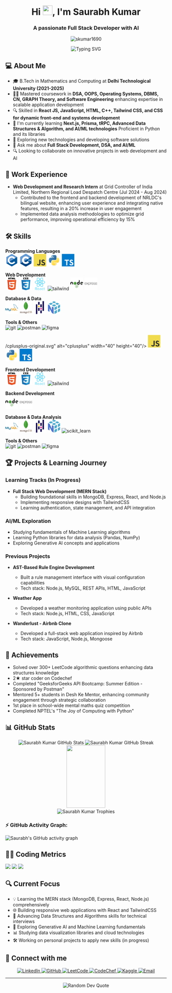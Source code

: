 <h1 align="center">Hi <img src="https://raw.githubusercontent.com/MartinHeinz/MartinHeinz/master/wave.gif" width="30px" height="30px">, I'm Saurabh Kumar</h1>
<h3 align="center">A passionate Full Stack Developer with AI</h3>

<p align="center">
  <img src="https://komarev.com/ghpvc/?username=skumar1690&label=Profile%20views&color=0e75b6&style=flat" alt="skumar1690" />
</p>

<div align="center">
  <img src="https://readme-typing-svg.herokuapp.com/?lines=Full+Stack+Developer;Problem+Solver;Passionate+Coder;Data+Enthusiast&center=true&width=500&height=50" alt="Typing SVG">
</div>

## 💻 About Me

- 🎓 B.Tech in Mathematics and Computing at **Delhi Technological University (2021-2025)**
- 🤷‍♂️ Mastered coursework in **DSA, OOPS, Operating Systems, DBMS, CN, GRAPH Theory, and Software Engineering** enhancing expertise in scalable application development
- 🔍 Skilled in **React JS, JavaScript, HTML, C++, Tailwind CSS, and CSS for dynamic front-end and systems development**
- 🌱 I'm currently learning **Next.js, Prisma, tRPC, Advanced Data Structures & Algorithm, and AI/ML technologies** Proficient in Python and its libraries
- 🚀 Exploring new technologies and developing software solutions
- 💬 Ask me about **Full Stack Development, DSA, and AI/ML**
- 🔍 Looking to collaborate on innovative projects in web development and AI

## 🚀 Work Experience

- **Web Development and Research Intern** at Grid Controller of India Limited, Northern Regional Load Despatch Centre (Jul 2024 - Aug 2024)
  - Contributed to the frontend and backend development of NRLDC's bilingual website, enhancing user experience and integrating native features, resulting in a 20% increase in user engagement
  - Implemented data analysis methodologies to optimize grid performance, improving operational efficiency by 15%

## 🛠️ Skills

<p align="left">
  <b>Programming Languages</b><br>
  <img src="https://raw.githubusercontent.com/devicons/devicon/master/icons/c/c-original.svg" alt="c" width="40" height="40"/>
  <img src="https://raw.githubusercontent.com/devicons/devicon/master/icons/cplusplus/cplusplus-original.svg" alt="cplusplus" width="40" height="40"/>
  <img src="https://raw.githubusercontent.com/devicons/devicon/master/icons/javascript/javascript-original.svg" alt="javascript" width="40" height="40"/>
  <img src="https://raw.githubusercontent.com/devicons/devicon/master/icons/python/python-original.svg" alt="python" width="40" height="40"/>
  <img src="https://raw.githubusercontent.com/devicons/devicon/master/icons/typescript/typescript-original.svg" alt="typescript" width="40" height="40"/>
</p>

<p align="left">
  <b>Web Development</b><br>
  <img src="https://raw.githubusercontent.com/devicons/devicon/master/icons/html5/html5-original-wordmark.svg" alt="html5" width="40" height="40"/>
  <img src="https://raw.githubusercontent.com/devicons/devicon/master/icons/css3/css3-original-wordmark.svg" alt="css3" width="40" height="40"/>
  <img src="https://raw.githubusercontent.com/devicons/devicon/master/icons/react/react-original-wordmark.svg" alt="react" width="40" height="40"/>
  <img src="https://www.vectorlogo.zone/logos/tailwindcss/tailwindcss-icon.svg" alt="tailwind" width="40" height="40"/>
  <img src="https://raw.githubusercontent.com/devicons/devicon/master/icons/nodejs/nodejs-original-wordmark.svg" alt="nodejs" width="40" height="40"/>
  <img src="https://raw.githubusercontent.com/devicons/devicon/master/icons/express/express-original-wordmark.svg" alt="express" width="40" height="40"/>
</p>

<p align="left">
  <b>Database & Data</b><br>
  <img src="https://raw.githubusercontent.com/devicons/devicon/master/icons/mysql/mysql-original-wordmark.svg" alt="mysql" width="40" height="40"/>
  <img src="https://raw.githubusercontent.com/devicons/devicon/master/icons/mongodb/mongodb-original-wordmark.svg" alt="mongodb" width="40" height="40"/>
  <img src="https://raw.githubusercontent.com/devicons/devicon/master/icons/pandas/pandas-original.svg" alt="pandas" width="40" height="40"/>
  <img src="https://raw.githubusercontent.com/devicons/devicon/master/icons/numpy/numpy-original.svg" alt="numpy" width="40" height="40"/>
</p>

<p align="left">
  <b>Tools & Others</b><br>
  <img src="https://www.vectorlogo.zone/logos/git-scm/git-scm-icon.svg" alt="git" width="40" height="40"/>
  <img src="https://www.vectorlogo.zone/logos/getpostman/getpostman-icon.svg" alt="postman" width="40" height="40"/>
  <img src="https://www.vectorlogo.zone/logos/figma/figma-icon.svg" alt="figma" width="40" height="40"/>
</p>/cplusplus-original.svg" alt="cplusplus" width="40" height="40"/>
  <img src="https://raw.githubusercontent.com/devicons/devicon/master/icons/javascript/javascript-original.svg" alt="javascript" width="40" height="40"/>
  <img src="https://raw.githubusercontent.com/devicons/devicon/master/icons/python/python-original.svg" alt="python" width="40" height="40"/>
  <img src="https://raw.githubusercontent.com/devicons/devicon/master/icons/typescript/typescript-original.svg" alt="typescript" width="40" height="40"/>
</p>

<p align="left">
  <b>Frontend Development</b><br>
  <img src="https://raw.githubusercontent.com/devicons/devicon/master/icons/html5/html5-original-wordmark.svg" alt="html5" width="40" height="40"/>
  <img src="https://raw.githubusercontent.com/devicons/devicon/master/icons/css3/css3-original-wordmark.svg" alt="css3" width="40" height="40"/>
  <img src="https://raw.githubusercontent.com/devicons/devicon/master/icons/react/react-original-wordmark.svg" alt="react" width="40" height="40"/>
  <img src="https://www.vectorlogo.zone/logos/tailwindcss/tailwindcss-icon.svg" alt="tailwind" width="40" height="40"/>
</p>

<p align="left">
  <b>Backend Development</b><br>
  <img src="https://raw.githubusercontent.com/devicons/devicon/master/icons/nodejs/nodejs-original-wordmark.svg" alt="nodejs" width="40" height="40"/>
  <img src="https://raw.githubusercontent.com/devicons/devicon/master/icons/express/express-original-wordmark.svg" alt="express" width="40" height="40"/>
</p>

<p align="left">
  <b>Database & Data Analysis</b><br>
  <img src="https://raw.githubusercontent.com/devicons/devicon/master/icons/mysql/mysql-original-wordmark.svg" alt="mysql" width="40" height="40"/>
  <img src="https://raw.githubusercontent.com/devicons/devicon/master/icons/mongodb/mongodb-original-wordmark.svg" alt="mongodb" width="40" height="40"/>
  <img src="https://raw.githubusercontent.com/devicons/devicon/master/icons/pandas/pandas-original.svg" alt="pandas" width="40" height="40"/>
  <img src="https://raw.githubusercontent.com/devicons/devicon/master/icons/numpy/numpy-original.svg" alt="numpy" width="40" height="40"/>
  <img src="https://upload.wikimedia.org/wikipedia/commons/0/05/Scikit_learn_logo_small.svg" alt="scikit_learn" width="40" height="40"/>
</p>

<p align="left">
  <b>Tools & Others</b><br>
  <img src="https://www.vectorlogo.zone/logos/git-scm/git-scm-icon.svg" alt="git" width="40" height="40"/>
  <img src="https://www.vectorlogo.zone/logos/getpostman/getpostman-icon.svg" alt="postman" width="40" height="40"/>
  <img src="https://www.vectorlogo.zone/logos/figma/figma-icon.svg" alt="figma" width="40" height="40"/>
</p>

## 🏆 Projects & Learning Journey

### Learning Tracks (In Progress)
- **Full Stack Web Development (MERN Stack)**
  - Building foundational skills in MongoDB, Express, React, and Node.js
  - Implementing responsive designs with TailwindCSS
  - Learning authentication, state management, and API integration

### AI/ML Exploration
- Studying fundamentals of Machine Learning algorithms
- Learning Python libraries for data analysis (Pandas, NumPy)
- Exploring Generative AI concepts and applications

### Previous Projects
- **AST-Based Rule Engine Development**
  - Built a rule management interface with visual configuration capabilities
  - Tech stack: Node.js, MySQL, REST APIs, HTML, JavaScript

- **Weather App**
  - Developed a weather monitoring application using public APIs
  - Tech stack: Node.js, HTML, CSS, JavaScript

- **Wanderlust - Airbnb Clone**
  - Developed a full-stack web application inspired by Airbnb
  - Tech stack: JavaScript, Node.js, Mongoose

## 🏅 Achievements

- Solved over 300+ LeetCode algorithmic questions enhancing data structures knowledge
- 2★ star coder on Codechef
- Completed "GeeksforGeeks API Bootcamp: Summer Edition - Sponsored by Postman"
- Mentored 5+ students in Desh Ke Mentor, enhancing community engagement through strategic collaboration
- 1st place in school-wide mental maths quiz competition
- Completed NPTEL's "The Joy of Computing with Python"

## 📊 GitHub Stats

<div align="center">
  <img src="https://github-readme-stats.vercel.app/api?username=skumar1690&show_icons=true&count_private=true&hide_border=true&title_color=00bfbf&icon_color=00bfbf&text_color=c9d1d9&bg_color=0d1117" alt="Saurabh Kumar GitHub Stats" />
  <img src="https://github-readme-streak-stats.herokuapp.com/?user=skumar1690&theme=dark&hide_border=true&background=0D1117&stroke=00bfbf&ring=00bfbf&fire=00bfbf&currStreakLabel=00bfbf" alt="Saurabh Kumar GitHub Streak" />
</div>

<div align="center">  
  <img width="49%" height="195px" src="https://github-readme-stats.vercel.app/api/top-langs/?username=skumar1690&layout=compact&hide_border=true&title_color=00bfbf&text_color=00bfbf&bg_color=0d1117" />
</div>

<div align="center">
  <img src="https://github-profile-trophy.vercel.app/?username=skumar1690&theme=radical&no-frame=false&no-bg=true&margin-w=4&row=1" alt="Saurabh Kumar Trophies" />
</div>

### ⚡ GitHub Activity Graph:
![Saurabh's GitHub activity graph](https://activity-graph.herokuapp.com/graph?username=skumar1690&hide_border=true&theme=react-dark)

## 👨‍💻 Coding Metrics

<img src="https://img.shields.io/badge/LeetCode-300%2B%20Problems-FFA116?style=for-the-badge&logo=LeetCode&logoColor=white&labelColor=black" />
<img src="https://img.shields.io/badge/CodeChef-2★%20Coder-5B4638?style=for-the-badge&logo=CodeChef&logoColor=white&labelColor=black" />
<img src="https://img.shields.io/badge/DSA-Advanced-43853D?style=for-the-badge&logo=c%2B%2B&logoColor=white&labelColor=black" />

## 🔍 Current Focus

- 💡 Learning the MERN stack (MongoDB, Express, React, Node.js) comprehensively
- 🌐 Building responsive web applications with React and TailwindCSS
- 🧠 Advancing Data Structures and Algorithms skills for technical interviews
- 🤖 Exploring Generative AI and Machine Learning fundamentals
- 📊 Studying data visualization libraries and cloud technologies
- 🛠️ Working on personal projects to apply new skills (in progress)

## 🔗 Connect with me

<div align="center">
  <a href="https://linkedin.com/in/saurabh-kumar" target="_blank">
    <img src="https://img.shields.io/badge/LinkedIn-0077B5?style=for-the-badge&logo=linkedin&logoColor=white" alt="LinkedIn" />
  </a>
  <a href="https://github.com/skumar1690" target="_blank">
    <img src="https://img.shields.io/badge/GitHub-100000?style=for-the-badge&logo=github&logoColor=white" alt="GitHub" />
  </a>
  <a href="https://www.leetcode.com/kumarcodpe01" target="_blank">
    <img src="https://img.shields.io/badge/LeetCode-FFA116?style=for-the-badge&logo=LeetCode&logoColor=black" alt="LeetCode" />
  </a>
  <a href="https://www.codechef.com/users/skumar1690" target="_blank">
    <img src="https://img.shields.io/badge/CodeChef-5B4638?style=for-the-badge&logo=CodeChef&logoColor=white" alt="CodeChef" />
  </a>
  <a href="https://kaggle.com/saurabhhsf" target="_blank">
    <img src="https://img.shields.io/badge/Kaggle-20BEFF?style=for-the-badge&logo=Kaggle&logoColor=white" alt="Kaggle" />
  </a>
  <a href="mailto:skeduc12@gmail.com">
    <img src="https://img.shields.io/badge/Email-D14836?style=for-the-badge&logo=gmail&logoColor=white" alt="Email" />
  </a>
</div>

---
<div align="center">
  <img src="https://quotes-github-readme.vercel.app/api?type=horizontal&theme=radical" alt="Random Dev Quote" />
</div>
